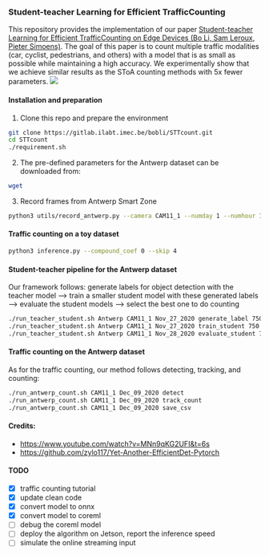 ### Student-teacher Learning for Efficient TrafficCounting 

This repository provides the implementation of our paper [Student-teacher Learning for Efficient TrafficCounting on Edge Devices (Bo Li, Sam Leroux, Pieter Simoens)](). The goal of this paper is to count multiple traffic modalities (car, cyclist, pedestrians, and others) with a model that is as small as possible while maintaining a high accuracy. We experimentally show that we achieve similar results as the SToA counting methods with 5x fewer parameters.
![](frames/counting.gif)


#### Installation and preparation
1. Clone this repo and prepare the environment
  ```bash
  git clone https://gitlab.ilabt.imec.be/bobli/STTcount.git
  cd STTcount
  ./requirement.sh
  ```
2. The pre-defined parameters for the Antwerp dataset can be downloaded from: 
  ```bash
  wget 
  ```
3. Record frames from Antwerp Smart Zone
  ```bash
  python3 utils/record_antwerp.py --camera CAM11_1 --numday 1 --numhour 1 --outputdir path_to_save_data
  ```

#### Traffic counting on a toy dataset
  ```bash
  python3 inference.py --compound_coef 0 --skip 4
  ```

#### Student-teacher pipeline for the Antwerp dataset
Our framework follows: generate labels for object detection with the teacher model --> train a smaller student model with these generated labels --> evaluate the student models --> select the best one to do counting
  ```bash
  ./run_teacher_student.sh Antwerp CAM11_1 Nov_27_2020 generate_label 750  7
  ./run_teacher_student.sh Antwerp CAM11_1 Nov_27_2020 train_student 750 2 ped_car False False Nov_27_2020 0
  ./run_teacher_student.sh Antwerp CAM11_1 Nov_28_2020 evaluate_student 750 2 ped_car False False Nov_27_2020 0
  ```

#### Traffic counting on the Antwerp dataset
As for the traffic counting, our method follows detecting, tracking, and counting:
  ```bash
  ./run_antwerp_count.sh CAM11_1 Dec_09_2020 detect
  ./run_antwerp_count.sh CAM11_1 Dec_09_2020 track_count
  ./run_antwerp_count.sh CAM11_1 Dec_09_2020 save_csv
  ```




#### Credits:
- https://www.youtube.com/watch?v=MNn9qKG2UFI&t=6s
- https://github.com/zylo117/Yet-Another-EfficientDet-Pytorch



#### TODO
- [x] traffic counting tutorial 
- [x] update clean code
- [x] convert model to onnx
- [x] convert model to coreml
- [ ] debug the coreml model
- [ ] deploy the algorithm on Jetson, report the inference speed
- [ ] simulate the online streaming input